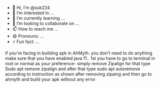 - 👋 Hi, I’m @suk224
- 👀 I’m interested in ...
- 🌱 I’m currently learning ...
- 💞️ I’m looking to collaborate on ...
- 📫 How to reach me ...
- 😄 Pronouns: ...
- ⚡ Fun fact: ...

<!---
suk224/suk224 is a ✨ special ✨ repository because its `README.md` (this file) appears on your GitHub profile.
You can click the Preview link to take a look at your changes.
--->
if you're facing in building apk in AhMyth. you don't need to do anything make sure that you have enabled java 11..
1st you have to go to terminal in root or normal as your preference- simply remove Zipalign for that type Sudo apt remove zipalign and after that type sudo apt autoremove according to instruction as shown after removing zipaing and then go to ahmyth and build your apk without any error
